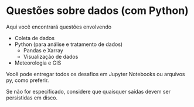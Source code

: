 # Questões sobre dados (com Python)

Aqui você encontrará questões envolvendo

- Coleta de dados
- Python (para análise e tratamento de dados)
  - Pandas e Xarray
  - Visualização de dados
- Meteorologia e GIS

Você pode entregar todos os desafios em Jupyter Notebooks ou arquivos py, como preferir.

Se não for especificado, considere que quaisquer saídas devem ser persistidas em disco.
